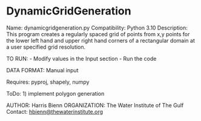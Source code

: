 # DynamicGridGeneration
Name:           dynamicgridgeneration.py
Compatibility:  Python 3.10
Description:    This program creates a regularly spaced grid of points from x,y points for the lower left hand and upper
right hand corners of a rectangular domain at a user specified grid resolution.

TO RUN:
    - Modify values in the Input section
    - Run the code

DATA FORMAT:    Manual input

Requires:       pyproj, shapely, numpy

ToDo:           1) implement polygon generation

AUTHOR:         Harris Bienn
ORGANIZATION:   The Water Institute of The Gulf
Contact:        hbienn@thewaterinstitute.org
